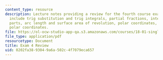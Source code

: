 ```yaml
---
content_type: resource
description: Lecture notes providing a review for the fourth course exam.  Topics
  include trig substitution and trig integrals, partial fractions, integration by
  parts, arc length and surface area of revolution, polar coordinates, and area in
  polar coordinates.
file: https://ol-ocw-studio-app-qa.s3.amazonaws.com/courses/18-01-single-variable-calculus-fall-2006/0202fa3893049a6a502c4f7079eca657_exam4_review.pdf
file_type: application/pdf
resourcetype: Document
title: Exam 4 Review
uid: 0202fa38-9304-9a6a-502c-4f7079eca657
---
```

